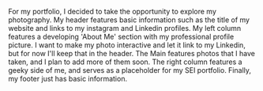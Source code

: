 For my portfolio, I decided to take the opportunity to explore my photography.
My header features basic information such as the title of my website and links to my instagram and Linkedin profiles.
My left column features a developing 'About Me' section with my professional profile picture. I want to make my photo interactive and let it link to my Linkedin, but for now I'll keep that in the header.
The Main features photos that I have taken, and I plan to add more of them soon.
The right column features a geeky side of me, and serves as a placeholder for my SEI portfolio.
Finally, my footer just has basic information.